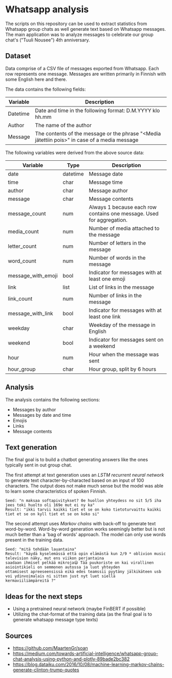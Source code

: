 # Whatsapp analysis

The scripts on this repository can be used to extract statistics from Whatsapp group chats as well generate text based on Whatsapp messages. The main application was to analyze messages to celebrate our group chat's ("Tuuli Nousee") 4th anniversary.

## Dataset

Data comprise of a CSV file of messages exported from Whatsapp. Each row represents one message. Messages are written primarily in Finnish with some English here and there.

The data contains the following fields:

Variable | Description
--- | ---
Datetime | Date and time in the following format: D.M.YYYY klo hh.mm
Author | The name of the author
Message | The contents of the message or the phrase "<Media jätettiin pois>" in case of a media message

The following variables were derived from the above source data:

Variable | Type | Description
--- | --- | ---
date | datetime | Message date
time | char | Message time
author | char | Message author
message | char | Message contents
message_count | num | Always 1 because each row contains one message. Used for aggregation.
media_count | num | Number of media attached to the message
letter_count | num | Number of letters in the message
word_count | num | Number of words in the message
message_with_emoji | bool | Indicator for messages with at least one emoji
link | list | List of links in the message
link_count | num | Number of links in the message
message_with_link | bool | Indicator for messages with at least one link
weekday | char | Weekday of the message in English
weekend | bool | Indicator for messages sent on a weekend
hour | num | Hour when the message was sent
hour_group | char | Hour group, split by 6 hours

## Analysis

The analysis contains the following sections:

- Messages by author
- Messages by date and time
- Emojis
- Links
- Message contents

## Text generation

The final goal is to build a chatbot generating answers like the ones typically sent in out group chat.

The first attempt at text generation uses an *LSTM recurrent neural network* to generate text character-by-characted based on an input of 100 characters. The output does not make  much sense but the model was able to learn some characteristics of spoken Finnish.

```
Seed: "n maksaa softapivitykset? 0e huollon yhteydess no sit 5/5 iha jees toki huolto oli 169e mut ei ny ka"
Result: "ikki tarvii kaikki tiet et se on koko tietoturvaittu kaikki tiet et se on kyll tiet et se on koko si"
```

The second attempt uses *Markov chains* with back-off to generate text word-by-word. Word-by-word generation works seemingly better but is not much better than a 'bag of words' approach. The model can only use words present in the training data.

```
Seed: "mitä tehdään lauantaina"
Result: "käydä kyselemässä että opin elämästä kun 2/9 * oblivion music television näky, mut ens viikon perjantaina 
saadaan ihmiset pelkää mikroja😃 Tää puukoriste on kai virallinen asiointikieli on semmonen autossa ja luot yhteyden 
ottamisest apreeseensissä eikä edes teamssii pyytäny jälkikäteen usb voi ydinvoimalais ni sitten just nyt luet siellä 
kermaviiliämpäreitä ?"
```

## Ideas for the next steps

- Using a pretrained neural network (maybe FinBERT if possible)
- Utilizing the chat-format of the training data (as the final goal is to generate whatsapp message type texts)

## Sources

- https://github.com/MaartenGr/soan
- https://medium.com/towards-artificial-intelligence/whatsapp-group-chat-analysis-using-python-and-plotly-89bade2bc382
- https://blog.dataiku.com/2016/10/08/machine-learning-markov-chains-generate-clinton-trump-quotes
